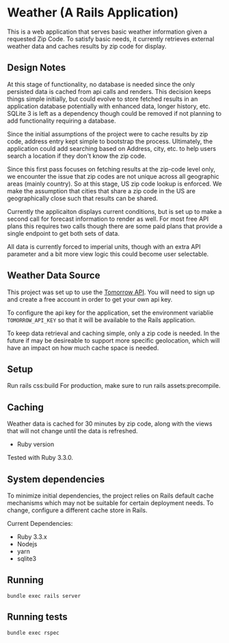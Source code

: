 # Weather  (A Rails Application)

This is a web application that serves basic weather information given a requested Zip Code.  To satisfy basic needs, it currently retrieves external weather data and caches results by zip code for display.  

## Design Notes

At this stage of functionality, no database is needed since the only persisted data is cached from api calls and renders.  This decision keeps things simple initially, but could evolve to store fetched results in an application database potentially with enhanced data, longer history, etc.  SQLite 3 is left as a dependency though could be removed if not planning to add functionality requiring a database. 

Since the initial assumptions of the project were to cache results by zip code, address entry kept simple to bootstrap the process.  Ultimately, the application could add searching based on Address, city, etc. to help users search a location if they don't know the zip code.  

Since this first pass focuses on fetching results at the zip-code level only, we encounter the issue that zip codes are not unique across all geographic areas (mainly country). So at this stage, US zip code lookup is enforced.  We make the assumption that cities that share a zip code in the US are geographically close such that results can be shared.

Currently the applicaiton displays current conditions, but is set up to make a second call for forecast information to render as well.  For most free API plans this requires two calls though there are some paid plans that provide a single endpoint to get both sets of data.

All data is currently forced to imperial units, though with an extra API parameter and a bit more view logic this could become user selectable.

## Weather Data Source

This project was set up to use the [Tomorrow API](https://www.tomorrow.io). You will need to sign up and create a free account in order to get your own api key.

To configure the api key for the application, set the environment variablie `TOMORROW_API_KEY` so that it will
be available to the Rails application.

To keep data retrieval and caching simple, only a zip code is needed. In the future if may be desireable to support more specific geolocation, which will have an impact on how much cache space is needed.

## Setup

Run rails css:build
For production, make sure to run rails assets:precompile.


## Caching

Weather data is cached for 30 minutes by zip code, along with the views that will not change until the data is refreshed.

* Ruby version

Tested with Ruby 3.3.0.

## System dependencies

To minimize initial dependencies, the project relies on Rails default cache mechanisms which may not be suitable for certain deployment needs.  To change, configure a different cache store in Rails.

Current Dependencies:

* Ruby 3.3.x
* Nodejs
* yarn
* sqlite3

## Running

`bundle exec rails server`

## Running tests

`bundle exec rspec`